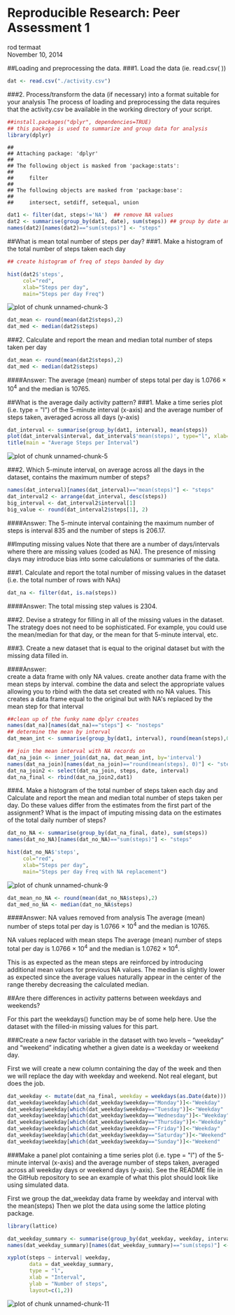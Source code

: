 # Reproducible Research: Peer Assessment 1
rod termaat  
November 10, 2014  

##Loading and preprocessing the data.
###1. Load the data (ie. read.csv( ))

```r
dat <- read.csv("./activity.csv")
```


###2. Process/transform the data (if necessary) into a format suitable for your analysis
The process of loading and preprocessing the data requires that the activity.csv 
be available in the working directory of your script.


```r
##install.packages("dplyr", dependencies=TRUE)
## this package is used to summarize and group data for analysis
library(dplyr)
```

```
## 
## Attaching package: 'dplyr'
## 
## The following object is masked from 'package:stats':
## 
##     filter
## 
## The following objects are masked from 'package:base':
## 
##     intersect, setdiff, setequal, union
```

```r
dat1 <- filter(dat, steps!='NA')  ## remove NA values
dat2 <- summarise(group_by(dat1, date), sum(steps)) ## group by date and sum steps by date
names(dat2)[names(dat2)=="sum(steps)"] <- "steps"
```


##What is mean total number of steps per day?
###1. Make a histogram of the total number of steps taken each day

```r
## create histogram of freq of steps banded by day

hist(dat2$'steps',
     col="red",
     xlab="Steps per day",
     main="Steps per day Freq")
```

![plot of chunk unnamed-chunk-3](./Assignment1_files/figure-html/unnamed-chunk-3.png) 

```r
dat_mean <- round(mean(dat2$steps),2)
dat_med <- median(dat2$steps)
```

###2. Calculate and report the mean and median total number of steps taken per day


```r
dat_mean <- round(mean(dat2$steps),2)
dat_med <- median(dat2$steps)
```
####Answer:
The average (mean) number of steps total per day is 1.0766 &times; 10<sup>4</sup> and the median is 10765.


##What is the average daily activity pattern?
###1. Make a time series plot (i.e. type = "l") of the 5-minute interval (x-axis) and the average number of steps taken, averaged across all days (y-axis)


```r
dat_interval <- summarise(group_by(dat1, interval), mean(steps))
plot(dat_interval$interval, dat_interval$'mean(steps)', type="l", xlab="Interval", ylab="Avereage Steps")
title(main = "Average Steps per Interval")
```

![plot of chunk unnamed-chunk-5](./Assignment1_files/figure-html/unnamed-chunk-5.png) 

###2. Which 5-minute interval, on average across all the days in the dataset, contains the maximum number of steps?


```r
names(dat_interval)[names(dat_interval)=="mean(steps)"] <- "steps"
dat_interval2 <- arrange(dat_interval, desc(steps))
big_interval <- dat_interval2$interval[1]
big_value <- round(dat_interval2$steps[1], 2)
```

####Answer:
The 5-minute interval containing the maximum number of steps is interval 835 and the number of steps is 206.17.


##Imputing missing values
Note that there are a number of days/intervals where there are missing values (coded as NA). The presence of missing days may introduce bias into some calculations or summaries of the data.

###1. Calculate and report the total number of missing values in the dataset (i.e. the total number of rows with NAs)


```r
dat_na <- filter(dat, is.na(steps))
```

####Answer:
The total missing step values is 2304.

###2. Devise a strategy for filling in all of the missing values in the dataset. The strategy does not need to be sophisticated. For example, you could use the mean/median for that day, or the mean for that 5-minute interval, etc.

###3. Create a new dataset that is equal to the original dataset but with the missing data filled in.

####Answer:  
create a data frame with only NA values. create another data frame with the mean steps by interval. combine the data and select the appropriate values allowing you to rbind with the data set created with no NA values.  This creates a data frame equal to the original but with NA's replaced by the mean step for that interval


```r
##clean up of the funky name dplyr creates
names(dat_na)[names(dat_na)=="steps"] <- "nosteps"
## determine the mean by interval
dat_mean_int <- summarise(group_by(dat1, interval), round(mean(steps),0))

## join the mean interval with NA records on 
dat_na_join <- inner_join(dat_na, dat_mean_int, by='interval')
names(dat_na_join)[names(dat_na_join)=="round(mean(steps), 0)"] <- "steps"
dat_na_join2 <- select(dat_na_join, steps, date, interval)
dat_na_final <- rbind(dat_na_join2,dat1)
```

###4. Make a histogram of the total number of steps taken each day and Calculate and report the mean and median total number of steps taken per day. Do these values differ from the estimates from the first part of the assignment? What is the impact of imputing missing data on the estimates of the total daily number of steps?


```r
dat_no_NA <- summarise(group_by(dat_na_final, date), sum(steps))
names(dat_no_NA)[names(dat_no_NA)=="sum(steps)"] <- "steps"

hist(dat_no_NA$'steps',
     col="red",
     xlab="Steps per day",
     main="Steps per day Freq with NA replacement")
```

![plot of chunk unnamed-chunk-9](./Assignment1_files/figure-html/unnamed-chunk-9.png) 

```r
dat_mean_no_NA <- round(mean(dat_no_NA$steps),2)
dat_med_no_NA <- median(dat_no_NA$steps)
```
####Answer:
NA values removed from analysis
The average (mean) number of steps total per day is 1.0766 &times; 10<sup>4</sup> and the median is 10765.

NA values replaced with mean steps
The average (mean) number of steps total per day is 1.0766 &times; 10<sup>4</sup> and the median is 1.0762 &times; 10<sup>4</sup>.

This is as expected as the mean steps are reinforced by introducing additional mean values for previous NA values.  The median is slightly lower as expected since the average values naturally appear in the center of the range thereby decreasing the calculated median.

##Are there differences in activity patterns between weekdays and weekends?

For this part the weekdays() function may be of some help here. Use the dataset with the filled-in missing values for this part.

###Create a new factor variable in the dataset with two levels – “weekday” and “weekend” indicating whether a given date is a weekday or weekend day.

First we will create a new column containing the day of the week and then we will replace the day with weekday and weekend.  Not real elegant, but does the job.


```r
dat_weekday <- mutate(dat_na_final, weekday = weekdays(as.Date(date)))
dat_weekday$weekday[which(dat_weekday$weekday=="Monday")]<-"Weekday"
dat_weekday$weekday[which(dat_weekday$weekday=="Tuesday")]<-"Weekday"
dat_weekday$weekday[which(dat_weekday$weekday=="Wednesday")]<-"Weekday"
dat_weekday$weekday[which(dat_weekday$weekday=="Thursday")]<-"Weekday"
dat_weekday$weekday[which(dat_weekday$weekday=="Friday")]<-"Weekday"
dat_weekday$weekday[which(dat_weekday$weekday=="Saturday")]<-"Weekend"
dat_weekday$weekday[which(dat_weekday$weekday=="Sunday")]<-"Weekend"
```

###Make a panel plot containing a time series plot (i.e. type = "l") of the 5-minute interval (x-axis) and the average number of steps taken, averaged across all weekday days or weekend days (y-axis). See the README file in the GitHub repository to see an example of what this plot should look like using simulated data.

First we group the dat_weekday data frame by weekday and interval with the mean(steps)
Then we plot the data using some the lattice ploting package.


```r
library(lattice)

dat_weekday_summary <- summarise(group_by(dat_weekday, weekday, interval), sum(steps))
names(dat_weekday_summary)[names(dat_weekday_summary)=="sum(steps)"] <- "steps"

xyplot(steps ~ interval| weekday, 
       data = dat_weekday_summary,
       type = "l",
       xlab = "Interval",
       ylab = "Number of steps",
       layout=c(1,2))
```

![plot of chunk unnamed-chunk-11](./Assignment1_files/figure-html/unnamed-chunk-11.png) 
